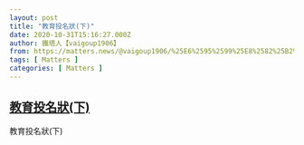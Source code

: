 ```yaml
---
layout: post
title: "教育投名狀(下)"
date: 2020-10-31T15:16:27.000Z
author: 鐵塔人【vaigoup1906】
from: https://matters.news/@vaigoup1906/%25E6%2595%2599%25E8%2582%25B2%25E6%258A%2595%25E5%2590%258D%25E7%258B%2580-%25E4%25B8%258B-bafyreic7chbgtwali7f76p5bw3vpavxdyxp4mqb65giyzoc6pq4zjs5zhm
tags: [ Matters ]
categories: [ Matters ]
---
```

<!--1604157387000-->
[教育投名狀(下)](https://matters.news/@vaigoup1906/%25E6%2595%2599%25E8%2582%25B2%25E6%258A%2595%25E5%2590%258D%25E7%258B%2580-%25E4%25B8%258B-bafyreic7chbgtwali7f76p5bw3vpavxdyxp4mqb65giyzoc6pq4zjs5zhm)
------

<div>
教育投名狀(下)
</div>
